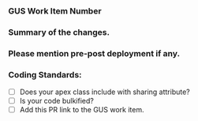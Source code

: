 ### GUS Work Item Number
### Summary of the changes.
### Please mention pre-post deployment if any.
### Coding Standards:
- [ ] Does your apex class include with sharing attribute?
- [ ] Is your code bulkified?
- [ ] Add this PR link to the GUS work item.
